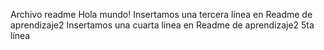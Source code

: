Archivo readme
Hola mundo!
Insertamos una tercera línea en Readme de aprendizaje2
Insertamos una cuarta línea en Readme de aprendizaje2
5ta línea
